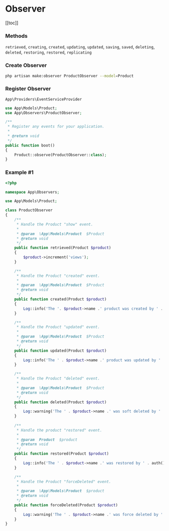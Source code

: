 # Observer

[[toc]]

### Methods

```retrieved```, ```creating```, ```created```, ```updating```, ```updated```, ```saving```, ```saved```, ```deleting```, ```deleted```, ```restoring```, ```restored```, ```replicating```


### Create Observer

```bash
php artisan make:observer ProductObserver --model=Product
```

### Register Observer 

```App\Providers\EventServiceProvider```

```php
use App\Models\Product;
use App\Observers\ProductObserver;

/**
 * Register any events for your application.
 *
 * @return void
 */
public function boot()
{
    Product::observe(ProductObserver::class);
}
```

### Example #1

```php
<?php

namespace App\Observers;

use App\Models\Product;

class ProductObserver
{
    /**
     * Handle the Product "show" event.
     *
     * @param  \App\Models\Product  $Product
     * @return void
     */
    public function retrieved(Product $product)
    {
        $product->increment('views');
    }

    /**
     * Handle the Product "created" event.
     *
     * @param  \App\Models\Product  $Product
     * @return void
     */
    public function created(Product $product)
    {
        Log::info('The '. $product->name .' product was created by ' . auth()->user()->name);
    }

    /**
     * Handle the Product "updated" event.
     *
     * @param  \App\Models\Product  $Product
     * @return void
     */
    public function updated(Product $product)
    {
        Log::info('The ' . $product->name .' product was updated by ' . auth()->user()->name);
    }

    /**
     * Handle the Product "deleted" event.
     *
     * @param  \App\Models\Product  $Product
     * @return void
     */
    public function deleted(Product $product)
    {
        Log::warning('The ' . $product->name .' was soft deleted by ' . auth()->user()->name);
    }
	
	/**
     * Handle the product "restored" event.
     *
     * @param  Product  $product
     * @return void
     */
    public function restored(Product $product)
    {
        Log::info('The ' . $product->name .' was restored by ' . auth()->user()->name);
    }

    /**
     * Handle the Product "forceDeleted" event.
     *
     * @param  \App\Models\Product  $product
     * @return void
     */
    public function forceDeleted(Product $product)
    {
        Log::warning('The ' . $product->name .' was force deleted by ' . auth()->user()->name);
    }
}
```